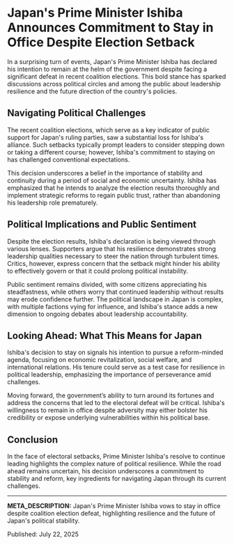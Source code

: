 # Japan's Prime Minister Ishiba Announces Commitment to Stay in Office Despite Election Setback

In a surprising turn of events, Japan's Prime Minister Ishiba has declared his intention to remain at the helm of the government despite facing a significant defeat in recent coalition elections. This bold stance has sparked discussions across political circles and among the public about leadership resilience and the future direction of the country's policies.

## Navigating Political Challenges

The recent coalition elections, which serve as a key indicator of public support for Japan's ruling parties, saw a substantial loss for Ishiba's alliance. Such setbacks typically prompt leaders to consider stepping down or taking a different course; however, Ishiba's commitment to staying on has challenged conventional expectations.

This decision underscores a belief in the importance of stability and continuity during a period of social and economic uncertainty. Ishiba has emphasized that he intends to analyze the election results thoroughly and implement strategic reforms to regain public trust, rather than abandoning his leadership role prematurely.

## Political Implications and Public Sentiment

Despite the election results, Ishiba's declaration is being viewed through various lenses. Supporters argue that his resilience demonstrates strong leadership qualities necessary to steer the nation through turbulent times. Critics, however, express concern that the setback might hinder his ability to effectively govern or that it could prolong political instability.

Public sentiment remains divided, with some citizens appreciating his steadfastness, while others worry that continued leadership without results may erode confidence further. The political landscape in Japan is complex, with multiple factions vying for influence, and Ishiba's stance adds a new dimension to ongoing debates about leadership accountability.

## Looking Ahead: What This Means for Japan

Ishiba's decision to stay on signals his intention to pursue a reform-minded agenda, focusing on economic revitalization, social welfare, and international relations. His tenure could serve as a test case for resilience in political leadership, emphasizing the importance of perseverance amid challenges.

Moving forward, the government’s ability to turn around its fortunes and address the concerns that led to the electoral defeat will be critical. Ishiba's willingness to remain in office despite adversity may either bolster his credibility or expose underlying vulnerabilities within his political base.

## Conclusion

In the face of electoral setbacks, Prime Minister Ishiba's resolve to continue leading highlights the complex nature of political resilience. While the road ahead remains uncertain, his decision underscores a commitment to stability and reform, key ingredients for navigating Japan through its current challenges.

---

**META_DESCRIPTION:** Japan's Prime Minister Ishiba vows to stay in office despite coalition election defeat, highlighting resilience and the future of Japan's political stability.

Published: July 22, 2025
